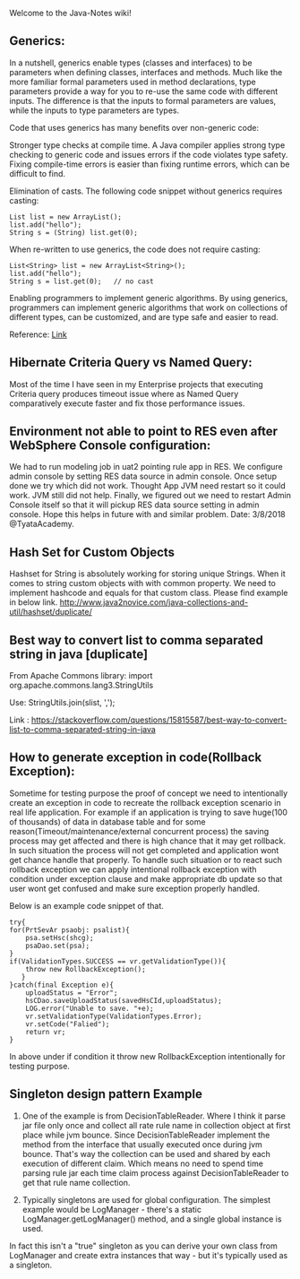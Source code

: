 Welcome to the Java-Notes wiki!

## Generics: 
In a nutshell, generics enable types (classes and interfaces) to be parameters when defining classes, interfaces and methods. Much like the more familiar formal parameters used in method declarations, type parameters provide a way for you to re-use the same code with different inputs. The difference is that the inputs to formal parameters are values, while the inputs to type parameters are types.

Code that uses generics has many benefits over non-generic code:

Stronger type checks at compile time.
A Java compiler applies strong type checking to generic code and issues errors if the code violates type safety. Fixing compile-time errors is easier than fixing runtime errors, which can be difficult to find.

Elimination of casts.
The following code snippet without generics requires casting:
    
    List list = new ArrayList();
    list.add("hello");
    String s = (String) list.get(0);
       
When re-written to use generics, the code does not require casting:

    
    List<String> list = new ArrayList<String>();
    list.add("hello");
    String s = list.get(0);   // no cast
    
Enabling programmers to implement generic algorithms.
By using generics, programmers can implement generic algorithms that work on collections of different types, can be customized, and are type safe and easier to read.

Reference: 
[Link](https://docs.oracle.com/javase/tutorial/java/generics/why.html)



## Hibernate Criteria Query vs Named Query: 
Most of the time I have seen in my Enterprise projects that executing Criteria query produces timeout issue where as Named Query comparatively execute faster and fix those performance issues.


## Environment not able to point to RES even after WebSphere Console configuration: 
We had to run modeling job in uat2 pointing rule app in RES. We configure admin console by setting RES data source in admin console. Once setup done we try which did not work. Thought App JVM need restart so it could work. JVM still did not help. Finally, we figured out we need to restart Admin Console itself so that it will pickup RES data source setting in admin console. Hope this helps in future with and similar problem.
Date: 3/8/2018 @TyataAcademy.

## Hash Set for Custom Objects
Hashset for String is absolutely working for storing unique Strings. When it comes to string custom objects with with common property. We need to implement hashcode and equals for that custom class. Please find example in below link.
http://www.java2novice.com/java-collections-and-util/hashset/duplicate/

## Best way to convert list to comma separated string in java [duplicate]
From Apache Commons library: import org.apache.commons.lang3.StringUtils

Use: StringUtils.join(slist, ',');

Link : https://stackoverflow.com/questions/15815587/best-way-to-convert-list-to-comma-separated-string-in-java

## How to generate exception in code(Rollback Exception):
Sometime for testing purpose the proof of concept we need to intentionally create an exception in code to recreate the rollback exception scenario in real life application. For example if an application is trying to save huge(100 of thousands) of data in database table and for some reason(Timeout/maintenance/external concurrent process) the saving process may get affected and there is high chance that it may get rollback. In such situation the process will not get completed and application wont get chance handle that properly. To handle such situation or to react such rollback exception we can apply intentional rollback exception with condition under exception clause and make appropriate db update so that user wont get confused and make sure exception properly handled. 

Below is an example code snippet of that.
    
    try{
	for(PrtSevAr psaobj: psalist){
		psa.setHsc(shcg);
		psaDao.set(psa);
	}
	if(ValidationTypes.SUCCESS == vr.getValidationType()){
		throw new RollbackException();
       }
    }catch(final Exception e){
	    uploadStatus = "Error";
	    hsCDao.saveUploadStatus(savedHsCId,uploadStatus);
	    LOG.error("Unable to save. "+e);
	    vr.setValidationType(ValidationTypes.Error);
	    vr.setCode("Falied");
	    return vr;
    }          

In above under if condition it throw new RollbackException intentionally for testing purpose.


## Singleton design pattern Example

1) One of the example is from DecisionTableReader. Where I think it parse jar file only once and collect all rate rule name in collection object at first place while jvm bounce. Since DecisionTableReader implement the method from the interface that usually executed once during jvm bounce. That's way the collection can be used and shared by each execution of different claim. Which means no need to spend time parsing rule jar each time claim process against DecisionTableReader to get that rule name collection.

2) Typically singletons are used for global configuration. The simplest example would be LogManager - there's a static LogManager.getLogManager() method, and a single global instance is used.

In fact this isn't a "true" singleton as you can derive your own class from LogManager and create extra instances that way - but it's typically used as a singleton.
